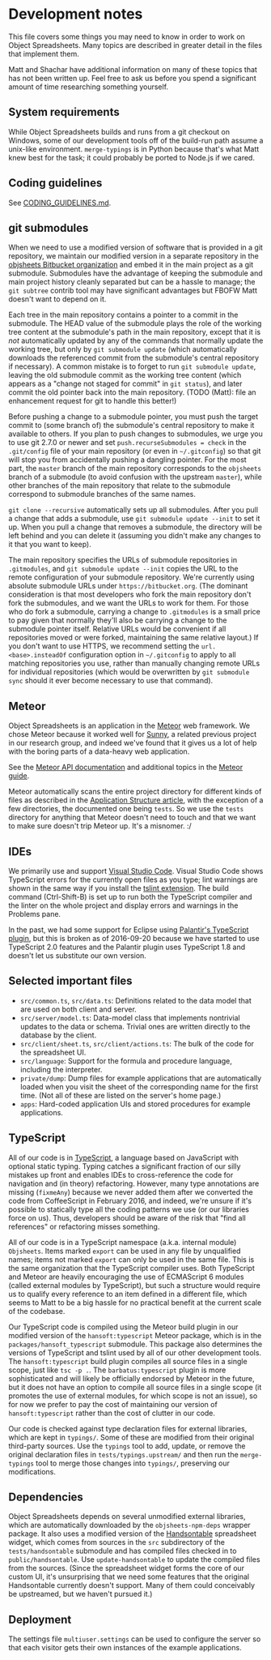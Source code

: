 # Development notes

This file covers some things you may need to know in order to work on Object Spreadsheets.  Many topics are described in greater detail in the files that implement them.

Matt and Shachar have additional information on many of these topics that has not been written up.  Feel free to ask us before you spend a significant amount of time researching something yourself.

## System requirements

While Object Spreadsheets builds and runs from a git checkout on Windows, some of our development tools off of the build-run path assume a unix-like environment.  `merge-typings` is in Python because that's what Matt knew best for the task; it could probably be ported to Node.js if we cared.

## Coding guidelines

See [CODING_GUIDELINES.md](CODING_GUIDELINES.md).

## git submodules

When we need to use a modified version of software that is provided in a git repository, we maintain our modified version in a separate repository in the [objsheets Bitbucket organization](https://bitbucket.org/objsheets/) and embed it in the main project as a git submodule.  Submodules have the advantage of keeping the submodule and main project history cleanly separated but can be a hassle to manage; the `git subtree` contrib tool may have significant advantages but FBOFW Matt doesn't want to depend on it.

Each tree in the main repository contains a pointer to a commit in the submodule.  The HEAD value of the submodule plays the role of the working tree content at the submodule's path in the main repository, except that it is _not_ automatically updated by any of the commands that normally update the working tree, but only by `git submodule update` (which automatically downloads the referenced commit from the submodule's central repository if necessary).  A common mistake is to forget to run `git submodule update`, leaving the old submodule commit as the working tree content (which appears as a "change not staged for commit" in `git status`), and later commit the old pointer back into the main repository.  (TODO (Matt): file an enhancement request for git to handle this better!)

Before pushing a change to a submodule pointer, you must push the target commit to (some branch of) the submodule's central repository to make it available to others.  If you plan to push changes to submodules, we urge you to use git 2.7.0 or newer and set `push.recurseSubmodules = check` in the `.git/config` file of your main repository (or even in `~/.gitconfig`) so that git will stop you from accidentally pushing a dangling pointer.  For the most part, the `master` branch of the main repository corresponds to the `objsheets` branch of a submodule (to avoid confusion with the upstream `master`), while other branches of the main repository that relate to the submodule correspond to submodule branches of the same names.

`git clone --recursive` automatically sets up all submodules.  After you pull a change that adds a submodule, use `git submodule update --init` to set it up.  When you pull a change that removes a submodule, the directory will be left behind and you can delete it (assuming you didn't make any changes to it that you want to keep).

The main repository specifies the URLs of submodule repositories in `.gitmodules`, and `git submodule update --init` copies the URL to the remote configuration of your submodule repository.  We're currently using absolute submodule URLs under `https://bitbucket.org`.  (The dominant consideration is that most developers who fork the main repository don't fork the submodules, and we want the URLs to work for them.  For those who do fork a submodule, carrying a change to `.gitmodules` is a small price to pay given that normally they'll also be carrying a change to the submodule pointer itself.  Relative URLs would be convenient if all repositories moved or were forked, maintaining the same relative layout.)  If you don't want to use HTTPS, we recommend setting the `url.<base>.insteadOf` configuration option in `~/.gitconfig` to apply to all matching repositories you use, rather than manually changing remote URLs for individual repositories (which would be overwritten by `git submodule sync` should it ever become necessary to use that command).

## Meteor

Object Spreadsheets is an application in the [Meteor](https://www.meteor.com/) web framework.  We chose Meteor because it worked well for [Sunny](https://github.com/aleksandarmilicevic/sunny.js), a related previous project in our research group, and indeed we've found that it gives us a lot of help with the boring parts of a data-heavy web application.

See the [Meteor API documentation](https://docs.meteor.com/) and additional topics in the [Meteor guide](https://guide.meteor.com/).

Meteor automatically scans the entire project directory for different kinds of files as described in the [Application Structure article](https://guide.meteor.com/structure.html#special-directories), with the exception of a few directories, the documented one being `tests`.  So we use the `tests` directory for anything that Meteor doesn't need to touch and that we want to make sure doesn't trip Meteor up.  It's a misnomer. :/

## IDEs

We primarily use and support [Visual Studio Code](https://code.visualstudio.com/).  Visual Studio Code shows TypeScript errors for the currently open files as you type; lint warnings are shown in the same way if you install the [tslint extension](https://marketplace.visualstudio.com/items?itemName=eg2.tslint).  The build command (Ctrl-Shift-B) is set up to run both the TypeScript compiler and the linter on the whole project and display errors and warnings in the Problems pane.

In the past, we had some support for Eclipse using [Palantir's TypeScript plugin](https://github.com/palantir/eclipse-typescript), but this is broken as of 2016-09-20 because we have started to use TypeScript 2.0 features and the Palantir plugin uses TypeScript 1.8 and doesn't let us substitute our own version.

## Selected important files

* `src/common.ts`, `src/data.ts`: Definitions related to the data model that are used on both client and server.
* `src/server/model.ts`: Data-model class that implements nontrivial updates to the data or schema.  Trivial ones are written directly to the database by the client.
* `src/client/sheet.ts`, `src/client/actions.ts`: The bulk of the code for the spreadsheet UI.
* `src/language`: Support for the formula and procedure language, including the interpreter.
* `private/dump`: Dump files for example applications that are automatically loaded when you visit the sheet of the corresponding name for the first time.  (Not all of these are listed on the server's home page.)
* `apps`: Hard-coded application UIs and stored procedures for example applications.

## TypeScript

All of our code is in [TypeScript](http://www.typescriptlang.org/), a language based on JavaScript with optional static typing.  Typing catches a significant fraction of our silly mistakes up front and enables IDEs to cross-reference the code for navigation and (in theory) refactoring.  However, many type annotations are missing (`fixmeAny`) because we never added them after we converted the code from CoffeeScript in February 2016, and indeed, we're unsure if it's possible to statically type all the coding patterns we use (or our libraries force on us).  Thus, developers should be aware of the risk that "find all references" or refactoring misses something.

All of our code is in a TypeScript namespace (a.k.a. internal module) `Objsheets`.  Items marked `export` can be used in any file by unqualified names; items not marked `export` can only be used in the same file.  This is the same organization that the TypeScript compiler uses.  Both TypeScript and Meteor are heavily encouraging the use of ECMAScript 6 modules (called external modules by TypeScript), but such a structure would require us to qualify every reference to an item defined in a different file, which seems to Matt to be a big hassle for no practical benefit at the current scale of the codebase.

Our TypeScript code is compiled using the Meteor build plugin in our modified version of the `hansoft:typescript` Meteor package, which is in the `packages/hansoft_typescript` submodule.  This package also determines the versions of TypeScript and tslint used by all of our other development tools.  The `hansoft:typescript` build plugin compiles all source files in a single scope, just like `tsc -p .`.  The `barbatus:typescript` plugin is more sophisticated and will likely be officially endorsed by Meteor in the future, but it does not have an option to compile all source files in a single scope (it promotes the use of external modules, for which scope is not an issue), so for now we prefer to pay the cost of maintaining our version of `hansoft:typescript` rather than the cost of clutter in our code.

Our code is checked against type declaration files for external libraries, which are kept in `typings/`.  Some of these are modified from their original third-party sources.  Use the `typings` tool to add, update, or remove the original declaration files in `tests/typings.upstream/` and then run the `merge-typings` tool to merge those changes into `typings/`, preserving our modifications.

## Dependencies

Object Spreadsheets depends on several unmodified external libraries, which are automatically downloaded by the `objsheets-npm-deps` wrapper package.  It also uses a modified version of the [Handsontable](https://github.com/handsontable/handsontable) spreadsheet widget, which comes from sources in the `src` subdirectory of the `tests/handsontable` submodule and has compiled files checked in to `public/handsontable`.  Use `update-handsontable` to update the compiled files from the sources.  (Since the spreadsheet widget forms the core of our custom UI, it's unsurprising that we need some features that the original Handsontable currently doesn't support.  Many of them could conceivably be upstreamed, but we haven't pursued it.)

## Deployment

The settings file `multiuser.settings` can be used to configure the server so that each visitor gets their own instances of the example applications.
